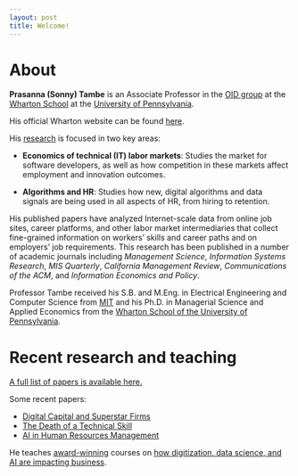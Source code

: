 ```yaml
---
layout: post
title: Welcome!
---
```


# About

**Prasanna (Sonny) Tambe** is an Associate Professor in the [OID group](http://oid.wharton.upenn.edu) at the [Wharton School](http://www.wharton.upenn.edu) at the [University of Pennsylvania](http://www.upenn.edu).

His official Wharton website can be found [here](https://oid.wharton.upenn.edu/profile/tambe/).

His [research](papers) is focused in two key areas:

- **Economics of technical (IT) labor markets**: Studies the market for software developers, as well as how competition in these markets affect employment and innovation outcomes.

- **Algorithms and HR**: Studies how new, digital algorithms and data signals are being used in all aspects of HR, from hiring to retention.

His published papers have analyzed Internet-scale data from online job sites, career platforms, and other labor market intermediaries that collect fine-grained information on workers’ skills and career paths and on employers’ job requirements. This research has been published in a number of academic journals including _Management Science_, _Information Systems Research_, _MIS Quarterly_, _California Management Review_, _Communications of the ACM_, and _Information Economics and Policy_. 

Professor Tambe received his S.B. and M.Eng. in Electrical Engineering and Computer Science from [MIT](http://web.mit.edu) and his Ph.D. in Managerial Science and Applied Economics from the [Wharton School of the University of Pennsylvania](http://www.wharton.upenn.edu).

# Recent research and teaching

[A full list of papers is available here.](papers)

Some recent papers:
- [Digital Capital and Superstar Firms](https://8a034064-c022-4d38-bd2a-4b69bfbd81b5.filesusr.com/ugd/3f53fa_0e9575623b7c42f9817a34e5240cfce0.pdf)
- [The Death of a Technical Skill](https://john-joseph-horton.com/papers/schumpeter.pdf)
- [AI in Human Resources Management](https://journals.sagepub.com/doi/abs/10.1177/0008125619867910?casa_token=HOZLxfaKrXoAAAAA:hovoN-JE_hFQLRv4RGuCG0fgaIDUROTki0OTgdv4Sa_baWcvv24YWZUnriRdmJF6wHtHgeG0k8x0mw)

He teaches [award-winning](https://poetsandquantsforundergrads.com/2020/12/01/2020-best-undergraduate-professors-prasanna-sonny-tambe-university-of-pennsylvania-wharton-school/) courses on [how digitization, data science, and AI are impacting business](teaching).
